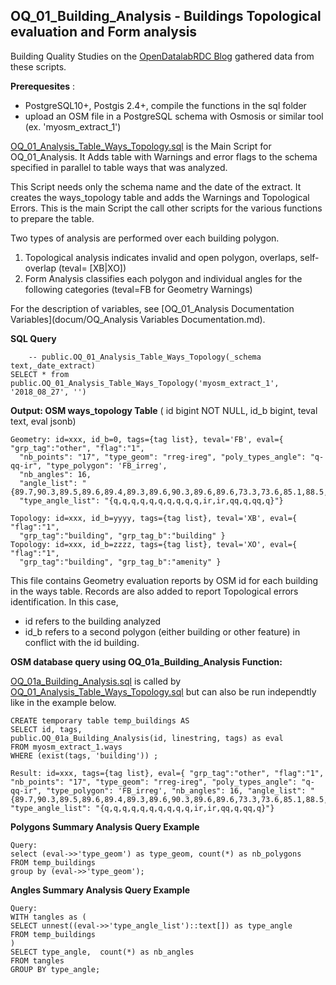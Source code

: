 
## OQ_01_Building_Analysis - Buildings Topological evaluation and Form analysis 

Building Quality Studies on the [OpenDatalabRDC Blog](https://opendatalabrdc.github.io/Blog/#!index.md) gathered data from these scripts.

**Prerequesites** : 
- PostgreSQL10+, Postgis 2.4+, compile the functions in the sql folder 
- upload an OSM file in a PostgreSQL schema with Osmosis or similar tool (ex. 'myosm_extract_1') 

[OQ_01_Analysis_Table_Ways_Topology.sql](../sql/Analysis/OQ_01_Analysis_Table_Ways_Topology.sql) is the Main Script for OQ_01_Analysis. It Adds table  with Warnings and error flags to the schema specified in parallel to table ways that was analyzed.

This Script needs only the schema name and the date of the extract. It creates the ways_topology table and adds the Warnings and Topological Errors. This is the main Script the call other scripts for the various functions to prepare the table. 

 
Two types of analysis are performed over each building polygon.
1. Topological analysis indicates invalid and open polygon, overlaps, self-overlap (teval= [XB|XO])
2. Form Analysis classifies each polygon and individual angles for the following categories (teval=FB for Geometry Warnings)

For the description of variables, see [OQ_01_Analysis Documentation Variables](docum/OQ_Analysis Variables Documentation.md).

**SQL Query**

    	-- public.OQ_01_Analysis_Table_Ways_Topology(_schema text,_date_extract)
	SELECT * from public.OQ_01_Analysis_Table_Ways_Topology('myosm_extract_1', '2018_08_27', '')

**Output: OSM ways_topology Table** ( id bigint NOT NULL, id_b bigint, teval text, eval jsonb)

    Geometry: id=xxx, id_b=0, tags={tag list}, teval='FB', eval={ "grp_tag":"other", "flag":"1",  
      "nb_points": "17", "type_geom": "rreg-ireg", "poly_types_angle": "q-qq-ir", "type_polygon": 'FB_irreg',  
      "nb_angles": 16, 
      "angle_list": "{89.7,90.3,89.5,89.6,89.4,89.3,89.6,90.3,89.6,89.6,73.3,73.6,85.1,88.5,93.7,89.9,89.7}",
      "type_angle_list": "{q,q,q,q,q,q,q,q,q,q,ir,ir,qq,q,qq,q}"}
	
    Topology: id=xxx, id_b=yyyy, tags={tag list}, teval='XB', eval={  "flag":"1", 
      "grp_tag":"building", "grp_tag_b":"building" } 
    Topology: id=xxx, id_b=zzzz, tags={tag list}, teval='XO', eval={  "flag":"1", 
      "grp_tag":"building", "grp_tag_b":"amenity" } 
	
This file contains Geometry evaluation reports by OSM id for each building in the ways table. Records are also added to report Topological errors identification. In this case, 
- id refers to the building analyzed
- id_b refers to a second polygon (either building or other feature) in conflict with the id building.

 **OSM database query using OQ_01a_Building_Analysis Function:**
 
 [OQ_01a_Building_Analysis.sql](../sql/Analysis/OQ_01a_Building_Analysis.sql) is called by 
 [OQ_01_Analysis_Table_Ways_Topology.sql](../sql/Analysis/OQ_01_Analysis_Table_Ways_Topology.sql)
 but can also be run independtly like in the example below.
 
    CREATE temporary table temp_buildings AS 
    SELECT id, tags, 
    public.OQ_01a_Building_Analysis(id, linestring, tags) as eval
    FROM myosm_extract_1.ways
    WHERE (exist(tags, 'building')) ;
    	
    Result: id=xxx, tags={tag list}, eval={ "grp_tag":"other", "flag":"1",  "nb_points": "17", "type_geom": "rreg-ireg", "poly_types_angle": "q-qq-ir", "type_polygon": 'FB_irreg', "nb_angles": 16, "angle_list": "{89.7,90.3,89.5,89.6,89.4,89.3,89.6,90.3,89.6,89.6,73.3,73.6,85.1,88.5,93.7,89.9,89.7}", "type_angle_list": "{q,q,q,q,q,q,q,q,q,q,ir,ir,qq,q,qq,q}"}

**Polygons Summary Analysis Query Example**
	
    Query: 
    select (eval->>'type_geom') as type_geom, count(*) as nb_polygons
    FROM temp_buildings
    group by (eval->>'type_geom');

**Angles Summary Analysis Query Example**
	
    Query: 
	WITH tangles as (
    SELECT unnest((eval->>'type_angle_list')::text[]) as type_angle
    FROM temp_buildings
    )
    SELECT type_angle,  count(*) as nb_angles
    FROM tangles
    GROUP BY type_angle;


